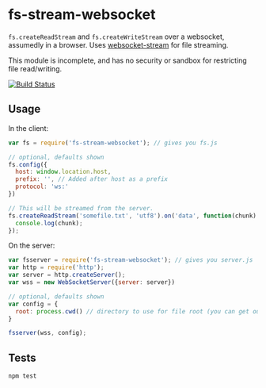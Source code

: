 
fs-stream-websocket
==================

`fs.createReadStream` and `fs.createWriteStream` over a websocket, assumedly in a browser. Uses [websocket-stream](https://github.com/maxogden/websocket-stream/) for file streaming.

This module is incomplete, and has no security or sandbox for restricting file read/writing.

[![Build Status](https://travis-ci.org/kirbysayshi/fs-stream-websocket.svg?branch=master)](https://travis-ci.org/kirbysayshi/fs-stream-websocket)

Usage
-----

In the client:

```js
var fs = require('fs-stream-websocket'); // gives you fs.js

// optional, defaults shown
fs.config({
  host: window.location.host,
  prefix: '', // Added after host as a prefix
  protocol: 'ws:'
})

// This will be streamed from the server.
fs.createReadStream('somefile.txt', 'utf8').on('data', function(chunk) {
  console.log(chunk);
});
```

On the server:

```js
var fsserver = require('fs-stream-websocket'); // gives you server.js
var http = require('http');
var server = http.createServer();
var wss = new WebSocketServer({server: server})

// optional, defaults shown
var config = {
  root: process.cwd() // directory to use for file root (you can get out with ..)
}

fsserver(wss, config);
```

Tests
-----

```sh
npm test
```




